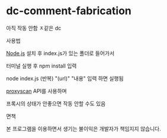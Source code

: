 # dc-comment-fabrication

아직 작동 안함 ㅈ같은 dc

사용법

[Node.js](https://nodejs.org/en/) 설치 후 index.js가 있는 폴더로 들어가서

터미널 실행 후 npm install 입력

node index.js (반복) "(url)" "내용" 입력 하면 실행됨

[proxyscan](https://www.proxyscan.io/) API를 사용하며 

프록시의 상태가 안좋으면 작동 안할 수도 있음

면책

본 프로그램을 이용하면서 생기는 불이익은 개발자가 책임지지 않습니다.
